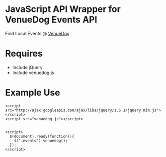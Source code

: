 # JavaScript API Wrapper for VenueDog Events API 
Find Local Events @ [VenueDog](http://venuedog.com/)

# Requires

* Include jQuery
* Include venuedog.js

# Example Use


```
<script src="http://ajax.googleapis.com/ajax/libs/jquery/1.6.1/jquery.min.js"></script>
<script src="venuedog.js"></script>


<script>
  $(document).ready(function(){
    $('.events').venuedog();
  });
</script>
```
